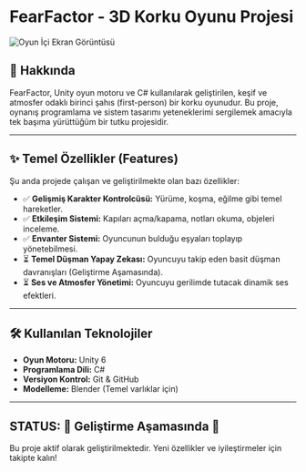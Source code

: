# FearFactor - 3D Korku Oyunu Projesi

![Oyun İçi Ekran Görüntüsü](https://github.com/user-attachments/assets/acab8540-0ff5-4882-b75d-5a9605477f88)

## 📖 Hakkında

FearFactor, Unity oyun motoru ve C# kullanılarak geliştirilen, keşif ve atmosfer odaklı birinci şahıs (first-person) bir korku oyunudur. Bu proje, oynanış programlama ve sistem tasarımı yeteneklerimi sergilemek amacıyla tek başıma yürüttüğüm bir tutku projesidir.

---

## ✨ Temel Özellikler (Features)

Şu anda projede çalışan ve geliştirilmekte olan bazı özellikler:

-   ✅ **Gelişmiş Karakter Kontrolcüsü:** Yürüme, koşma, eğilme gibi temel hareketler.
-   ✅ **Etkileşim Sistemi:** Kapıları açma/kapama, notları okuma, objeleri inceleme.
-   ✅ **Envanter Sistemi:** Oyuncunun bulduğu eşyaları toplayıp yönetebilmesi.
-   ⏳ **Temel Düşman Yapay Zekası:** Oyuncuyu takip eden basit düşman davranışları (Geliştirme Aşamasında).
-   ⏳ **Ses ve Atmosfer Yönetimi:** Oyuncuyu gerilimde tutacak dinamik ses efektleri.

---

## 🛠️ Kullanılan Teknolojiler

-   **Oyun Motoru:** Unity 6
-   **Programlama Dili:** C#
-   **Versiyon Kontrol:** Git & GitHub
-   **Modelleme:** Blender (Temel varlıklar için)

---

## STATUS: 🚧 Geliştirme Aşamasında 🚧

Bu proje aktif olarak geliştirilmektedir. Yeni özellikler ve iyileştirmeler için takipte kalın!
